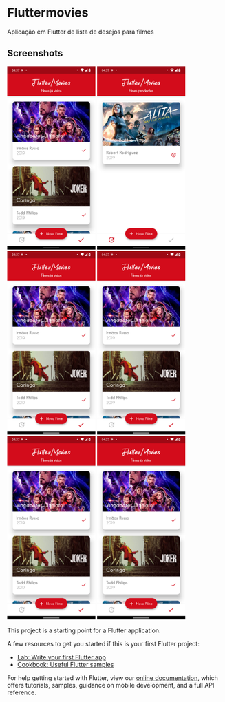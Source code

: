 # Fluttermovies

Aplicação em Flutter de lista de desejos para filmes
## Screenshots
<img src="https://github.com/leonardorodd/FlutterMovies/blob/master/screenshots/Screenshot_20201218-043736_fluttermovie.png" width="205"> 
<img src="https://github.com/leonardorodd/FlutterMovies/blob/master/screenshots/Screenshot_20201218-043748_fluttermovie.png" width="205"> 
<img src="https://github.com/leonardorodd/FlutterMovies/blob/master/screenshots/Screenshot_20201218-043736_fluttermovie.png" width="205"> 
<img src="https://github.com/leonardorodd/FlutterMovies/blob/master/screenshots/Screenshot_20201218-043736_fluttermovie.png" width="205"> 
<img src="https://github.com/leonardorodd/FlutterMovies/blob/master/screenshots/Screenshot_20201218-043736_fluttermovie.png" width="205"> 
<img src="https://github.com/leonardorodd/FlutterMovies/blob/master/screenshots/Screenshot_20201218-043736_fluttermovie.png" width="205"> 






This project is a starting point for a Flutter application.

A few resources to get you started if this is your first Flutter project:

- [Lab: Write your first Flutter app](https://flutter.dev/docs/get-started/codelab)
- [Cookbook: Useful Flutter samples](https://flutter.dev/docs/cookbook)


For help getting started with Flutter, view our
[online documentation](https://flutter.dev/docs), which offers tutorials,
samples, guidance on mobile development, and a full API reference.
